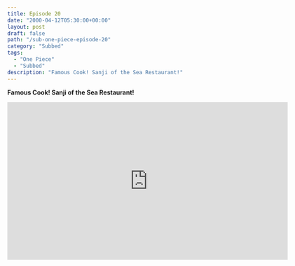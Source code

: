 ```yaml
---
title: Episode 20
date: "2000-04-12T05:30:00+00:00"
layout: post
draft: false
path: "/sub-one-piece-episode-20"
category: "Subbed"
tags:
  - "One Piece"
  - "Subbed"
description: "Famous Cook! Sanji of the Sea Restaurant!"
---
```


**Famous Cook! Sanji of the Sea Restaurant!**

<iframe width="640" height="360" src="https://www.rapidvideo.com/e/FX3ESCGDNG" frameborder="0" marginwidth=0 marginheight=0 scrolling=no allowfullscreen></iframe>

